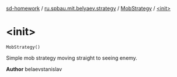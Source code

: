 [sd-homework](../../index.md) / [ru.spbau.mit.belyaev.strategy](../index.md) / [MobStrategy](index.md) / [&lt;init&gt;](.)

# &lt;init&gt;

`MobStrategy()`

Simple mob strategy moving straight to seeing enemy.

**Author**
belaevstanislav


